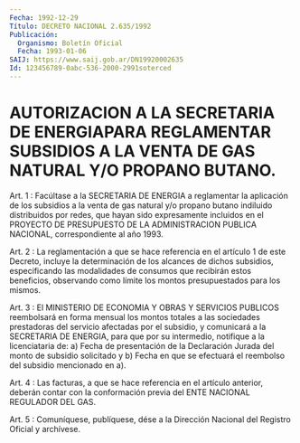 ```yaml
---
Fecha: 1992-12-29
Título: DECRETO NACIONAL 2.635/1992
Publicación:
  Organismo: Boletín Oficial
  Fecha: 1993-01-06
SAIJ: https://www.saij.gob.ar/DN19920002635
Id: 123456789-0abc-536-2000-2991soterced
---
```

# AUTORIZACION A LA SECRETARIA DE ENERGIAPARA REGLAMENTAR SUBSIDIOS A LA VENTA DE GAS NATURAL Y/O PROPANO BUTANO.

<a id="1"></a>
Art. 1 : Facúltase a la SECRETARIA DE ENERGIA a reglamentar la aplicación  de  los subsidios a la venta de gas natural y/o propano butano indiluido distribuidos por redes, que hayan sido expresamente  incluidos   en  el  PROYECTO  DE  PRESUPUESTO  DE  LA ADMINISTRACION  PUBLICA  NACIONAL,  correspondiente  al  año  1993.

<a id="2"></a>
Art.  2  :  La  reglamentación  a que se hace referencia en el artículo  1  de  este  Decreto,  incluye la  determinación  de  los alcances  de  dichos subsidios, especificando  las  modalidades  de consumos que recibirán  estos  beneficios,  observando  como límite los montos presupuestados para los mismos.

<a id="3"></a>
Art. 3 : El MINISTERIO DE ECONOMIA Y OBRAS Y SERVICIOS PUBLICOS reembolsará  en  forma  mensual los montos totales a las sociedades prestadoras del servicio  afectadas por el subsidio, y comunicará a la SECRETARIA DE ENERGIA, para  que  por su intermedio, notifique a la  licenciataria de: a) Fecha de presentación  de  la  Declaración Jurada  del  monto  de  subsidio  solicitado  y  b) Fecha en que se efectuará el reembolso del subsidio mencionado en a).

<a id="4"></a>
Art. 4 : Las facturas, a que se hace referencia en el artículo anterior,  deberán  contar  con  la  conformación  previa  del ENTE NACIONAL REGULADOR DEL GAS.

<a id="5"></a>
Art. 5 : Comuníquese, publíquese, dése a la Dirección Nacional del Registro Oficial y archívese.